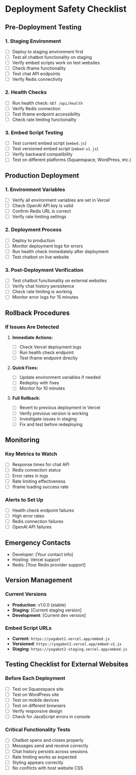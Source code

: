 # Deployment Safety Checklist

## Pre-Deployment Testing

### 1. Staging Environment

- [ ] Deploy to staging environment first
- [ ] Test all chatbot functionality on staging
- [ ] Verify embed scripts work on test websites
- [ ] Check iframe functionality
- [ ] Test chat API endpoints
- [ ] Verify Redis connectivity

### 2. Health Checks

- [ ] Run health check: `GET /api/health`
- [ ] Verify Redis connection
- [ ] Test iframe endpoint accessibility
- [ ] Check rate limiting functionality

### 3. Embed Script Testing

- [ ] Test current embed script (`embed.js`)
- [ ] Test versioned embed script (`embed-v1.js`)
- [ ] Verify backward compatibility
- [ ] Test on different platforms (Squarespace, WordPress, etc.)

## Production Deployment

### 1. Environment Variables

- [ ] Verify all environment variables are set in Vercel
- [ ] Check OpenAI API key is valid
- [ ] Confirm Redis URL is correct
- [ ] Verify rate limiting settings

### 2. Deployment Process

- [ ] Deploy to production
- [ ] Monitor deployment logs for errors
- [ ] Run health check immediately after deployment
- [ ] Test chatbot on live website

### 3. Post-Deployment Verification

- [ ] Test chatbot functionality on external websites
- [ ] Verify chat history persistence
- [ ] Check rate limiting is working
- [ ] Monitor error logs for 15 minutes

## Rollback Procedures

### If Issues Are Detected

1. **Immediate Actions:**

   - [ ] Check Vercel deployment logs
   - [ ] Run health check endpoint
   - [ ] Test iframe endpoint directly

2. **Quick Fixes:**

   - [ ] Update environment variables if needed
   - [ ] Redeploy with fixes
   - [ ] Monitor for 10 minutes

3. **Full Rollback:**
   - [ ] Revert to previous deployment in Vercel
   - [ ] Verify previous version is working
   - [ ] Investigate issues in staging
   - [ ] Fix and test before redeploying

## Monitoring

### Key Metrics to Watch

- [ ] Response times for chat API
- [ ] Redis connection status
- [ ] Error rates in logs
- [ ] Rate limiting effectiveness
- [ ] Iframe loading success rate

### Alerts to Set Up

- [ ] Health check endpoint failures
- [ ] High error rates
- [ ] Redis connection failures
- [ ] OpenAI API failures

## Emergency Contacts

- Developer: [Your contact info]
- Hosting: Vercel support
- Redis: [Your Redis provider support]

## Version Management

### Current Versions

- **Production**: v1.0.0 (stable)
- **Staging**: [Current staging version]
- **Development**: [Current dev version]

### Embed Script URLs

- **Current**: `https://yogabot2.vercel.app/embed.js`
- **Versioned**: `https://yogabot2.vercel.app/embed-v1.js`
- **Staging**: `https://yogabot2-staging.vercel.app/embed.js`

## Testing Checklist for External Websites

### Before Each Deployment

- [ ] Test on Squarespace site
- [ ] Test on WordPress site
- [ ] Test on mobile devices
- [ ] Test on different browsers
- [ ] Verify responsive design
- [ ] Check for JavaScript errors in console

### Critical Functionality Tests

- [ ] Chatbot opens and closes properly
- [ ] Messages send and receive correctly
- [ ] Chat history persists across sessions
- [ ] Rate limiting works as expected
- [ ] Styling appears correctly
- [ ] No conflicts with host website CSS
